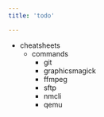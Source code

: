 ```yaml
---
title: 'todo'

---
```


- cheatsheets
  - commands
    - git
    - graphicsmagick
    - ffmpeg
    - sftp
    - nmcli
    - qemu
